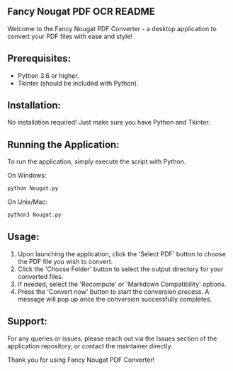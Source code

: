Fancy Nougat PDF OCR README
---------------------------------

Welcome to the Fancy Nougat PDF Converter - a desktop application to convert your PDF files with ease and style!

Prerequisites:
--------------
- Python 3.6 or higher.
- Tkinter (should be included with Python).

Installation:
-------------
No installation required! Just make sure you have Python and Tkinter.

Running the Application:
------------------------
To run the application, simply execute the script with Python.

On Windows:
```bash
python Nougat.py
```
On Unix/Mac:
```bash
python3 Nougat.py
```
Usage:
------
1. Upon launching the application, click the 'Select PDF' button to choose the PDF file you wish to convert.
2. Click the 'Choose Folder' button to select the output directory for your converted files.
3. If needed, select the 'Recompute' or 'Markdown Compatibility' options.
4. Press the 'Convert now' button to start the conversion process. A message will pop up once the conversion successfully completes.

Support:
--------
For any queries or issues, please reach out via the Issues section of the application repository, or contact the maintainer directly.

Thank you for using Fancy Nougat PDF Converter!
